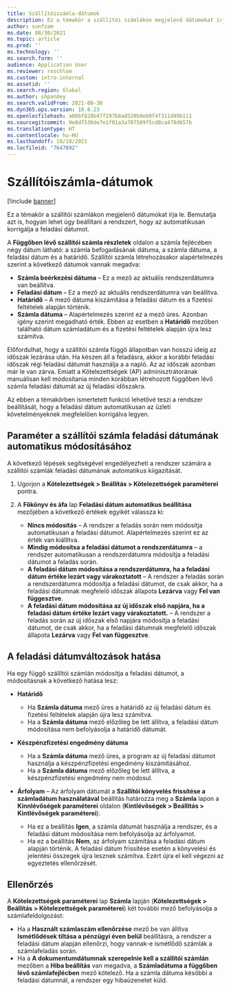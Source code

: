 ```yaml
---
title: Szállítóiszámla-dátumok
description: Ez a témakör a szállítói számlákon megjelenő dátumokat írja le. Bemutatja azt is, hogyan lehet úgy beállítani a rendszert, hogy az automatikusan korrigálja a feladási dátumot.
author: sunfzam
ms.date: 08/30/2021
ms.topic: article
ms.prod: ''
ms.technology: ''
ms.search.form: ''
audience: Application User
ms.reviewer: roschlom
ms.custom: intro-internal
ms.assetid: ''
ms.search.region: Global
ms.author: shpandey
ms.search.validFrom: 2021-08-30
ms.dyn365.ops.version: 10.0.23
ms.openlocfilehash: a066f828b47f297b8ad520b9eb0f4f311d49b111
ms.sourcegitcommit: 9e8d7536de7e1f01a3a707589f5cd8ca478d657b
ms.translationtype: HT
ms.contentlocale: hu-HU
ms.lasthandoff: 10/18/2021
ms.locfileid: "7647892"
---
```

# <a name="vendor-invoice-dates"></a>Szállítóiszámla-dátumok

[!include [banner](../includes/banner.md)]

Ez a témakör a szállítói számlákon megjelenő dátumokat írja le. Bemutatja azt is, hogyan lehet úgy beállítani a rendszert, hogy az automatikusan korrigálja a feladási dátumot.

A **Függőben lévő szállítói számla részletek** oldalon a számla fejlécében négy dátum látható: a számla befogadásának dátuma, a számla dátuma, a feladási dátum és a határidő. Szállítói számla létrehozásakor alapértelmezés szerint a következő dátumok vannak megadva:

- **Számla beérkezési dátuma** – Ez a mező az aktuális rendszerdátumra van beállítva.
- **Feladási dátum** – Ez a mező az aktuális rendszerdátumra van beállítva. 
- **Határidő** – A mező dátuma kiszámítása a feladási dátum és a fizetési feltételek alapján történik.
- **Számla dátuma** – Alapértelmezés szerint ez a mező üres. Azonban igény szerint megadható érték. Ebben az esetben a **Határidő** mezőben található dátum számladátum és a fizetési feltételek alapján újra lesz számítva.

Előfordulhat, hogy a szállítói számla függő állapotban van hosszú ideig az időszak lezárása után. Ha készen áll a feladásra, akkor a korábbi feladási időszak régi feladási dátumát használja a a napló. Az az időszak azonban már le van zárva. Emiatt a Kötelezettségek (AP) adminisztrátorának manuálisan kell módosítania minden korábban létrehozott függőben lévő számla feladási dátumát az új feladási időszakra.

Az ebben a témakörben ismertetett funkció lehetővé teszi a rendszer beállítását, hogy a feladási dátum automatikusan az üzleti követelményeknek megfelelően korrigálva legyen.

## <a name="parameter-for-automatically-adjusting-the-vendor-invoice-posting-date"></a>Paraméter a szállítói számla feladási dátumának automatikus módosításához

A következő lépések segítségével engedélyezheti a rendszer számára a szállítói számlák feladási dátumának automatikus kiigazítását.

1.  Ugorjon a **Kötelezettségek \> Beállítás \> Kötelezettségek paraméterei** pontra.
2.  A **Főkönyv és áfa** lap **Feladási dátum automatikus beállítása** mezőjében a következő értékek egyikét válassza ki:

    - **Nincs módosítás** – A rendszer a feladás során nem módosítja automatikusan a feladási dátumot. Alapértelmezés szerint ez az érték van kiállítva.
    - **Mindig módosítsa a feladási dátumot a rendszerdátumra** – a rendszer automatikusan a rendszerdátumra módosítja a feladási dátumot a feladás során.
    - **A feladási dátum módosítása a rendszerdátumra, ha a feladási dátum értéke lezárt vagy várakoztatott** – A rendszer a feladás során a rendszerdátumra módosítja a feladási dátumot, de csak akkor, ha a feladási dátumnak megfelelő időszak állapota **Lezárva** vagy **Fel van függesztve**.
    - **A feladási dátum módosítása az új időszak első napjára, ha a feladási dátum értéke lezárt vagy várakoztatott.** – A rendszer a feladás során az új időszak első napjára módosítja a feladási dátumot, de csak akkor, ha a feladási dátumnak megfelelő időszak állapota **Lezárva** vagy **Fel van függesztve**.

## <a name="impact-of-posting-date-changes"></a>A feladási dátumváltozások hatása

Ha egy függő szállítói számlán módosítja a feladási dátumot, a módosításnak a következő hatása lesz:

- **Határidő**

    - Ha **Számla dátuma** mező üres a határidő az új feladási dátum és fizetési feltételek alapján újra lesz számítva.
    - Ha a **Számla dátuma** mező előzőleg be lett állítva, a feladási dátum módosítása nem befolyásolja a határidő dátumát.

- **Készpénzfizetési engedmény dátuma**

    - Ha a **Számla dátuma** mező üres, a program az új feladási dátumot használja a készpénzfizetési engedmény kiszámításához.
    - Ha a **Számla dátuma** mező előzőleg be lett állítva, a készpénzfizetési engedmény nem módosul.

- **Árfolyam** – Az árfolyam dátumát a **Szállítói könyvelés frissítése a számladátum használatával** beállítás határozza meg a **Számla** lapon a **Kinnlévőségek paraméterei** oldalon (**Kintlévőségek \> Beállítás \> Kintlévőségek paraméterei**).

    - Ha ez a beállítás **Igen**, a számla dátumát használja a rendszer, és a feladási dátum módosítása nem befolyásolja az árfolyamot.
    - Ha ez a beállítás **Nem**, az árfolyam számítása a feladási dátum alapján történik. A feladási dátum frissítése esetén a könyvelési és jelentési összegek újra lesznek számítva. Ezért újra el kell végezni az egyeztetés ellenőrzését.

## <a name="validation"></a>Ellenőrzés

A **Kötelezettségek paraméterei** lap **Számla** lapján (**Kötelezettségek \> Beállítás \> Kötelezettségek paraméterei**) két további mező befolyásolja a számlafeldolgozást:

- Ha a **Használt számlaszám ellenőrzése** mező be van állítva **Ismétlődések tiltása a pénzügyi éven belül** beállításra, a rendszer a feladási dátum alapján ellenőrzi, hogy vannak-e ismétlődő számlák a számlafeladás során.
- Ha a **A dokumentumdátumnak szerepelnie kell a szállítói számlán** mezőben a **Hiba beállítás** van megadva, a **Számladátuma a függőben lévő számlafejlécben** mező kötelező. Ha a számla dátuma későbbi a feladási dátumnál, a rendszer egy hibaüzenetet küld.
